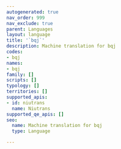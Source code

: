 ```yaml
---
autogenerated: true
nav_order: 999
nav_exclude: true
parent: Languages
layout: language
title: '`bqj`'
description: Machine translation for bqj
codes:
- bqj
names:
- bqj
family: []
scripts: []
typology: []
territories: []
supported_apis:
- id: niutrans
  name: Niutrans
supported_qe_apis: []
seo:
  name: Machine translation for bqj
  type: Language

---
```


